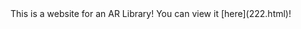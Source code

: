 <!DOCTYPE="html">
<html>
  <head>
    <script type=”text/javascript”>if( /Android|webOS|iPhone|iPad|iPod|BlackBerry|IEMobile|Opera Mini/i.test(navigator.userAgent) ) {window.location = “untitled_XR.59.html”; //可以換成http地址}</script>
</head>
<body>
This is a website for an AR Library! You can view it [here](222.html)!
</>
</html>
